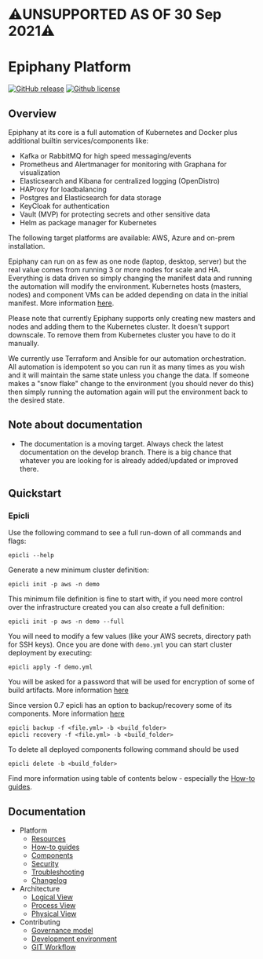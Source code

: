 # ⚠️UNSUPPORTED AS OF 30 Sep 2021⚠️

# Epiphany Platform
[![GitHub release](https://img.shields.io/github/v/release/epiphany-platform/epiphany.svg)](https://github.com/epiphany-platform/epiphany/releases)
[![Github license](https://img.shields.io/github/license/epiphany-platform/epiphany)](https://github.com/epiphany-platform/epiphany/releases)

## Overview

Epiphany at its core is a full automation of Kubernetes and Docker plus additional builtin services/components like:

- Kafka or RabbitMQ for high speed messaging/events
- Prometheus and Alertmanager for monitoring with Graphana for visualization
- Elasticsearch and Kibana for centralized logging (OpenDistro)
- HAProxy for loadbalancing
- Postgres and Elasticsearch for data storage
- KeyCloak for authentication
- Vault (MVP) for protecting secrets and other sensitive data
- Helm as package manager for Kubernetes

The following target platforms are available: AWS, Azure and on-prem installation.

Epiphany can run on as few as one node (laptop, desktop, server) but the real value comes from running 3 or more nodes for scale and HA. Everything is data driven so simply changing the manifest data and running the automation will modify the environment.
Kubernetes hosts (masters, nodes) and component VMs can be added depending on data in the initial manifest. More information [here](https://github.com/epiphany-platform/epiphany/blob/develop/docs/home/howto/CLUSTER.md#how-to-scale-or-cluster-components).

Please note that currently Epiphany supports only creating new masters and nodes and adding them to the Kubernetes cluster. It doesn't support downscale. To remove them from Kubernetes cluster you have to do it manually.

We currently use Terraform and Ansible for our automation orchestration. All automation is idempotent so you can run it as many times as you wish and it will maintain the same state unless you change the data. If someone makes a "snow flake" change to the environment (you should never do this) then simply running the automation again will put the environment back to the desired state.

## Note about documentation

- The documentation is a moving target. Always check the latest documentation on the develop branch. There is a big chance that whatever you are looking for is already added/updated or improved there.

## Quickstart

### Epicli

Use the following command to see a full run-down of all commands and flags:

```shell
epicli --help
```

Generate a new minimum cluster definition:

```shell
epicli init -p aws -n demo
```

This minimum file definition is fine to start with, if you need more control over the infrastructure created you can also create a full definition:

```shell
epicli init -p aws -n demo --full
```

You will need to modify a few values (like your AWS secrets, directory path for SSH keys). Once you are done with `demo.yml` you can start cluster deployment by executing:

```shell
epicli apply -f demo.yml
```
You will be asked for a password that will be used for encryption of some of build artifacts. More information [here](docs/home/howto/SECURITY.md#how-to-run-epicli-with-password)

Since version 0.7 epicli has an option to backup/recovery some of its components. More information [here](https://github.com/epiphany-platform/epiphany/blob/develop/docs/home/howto/BACKUP.md)
```shell
epicli backup -f <file.yml> -b <build_folder>
epicli recovery -f <file.yml> -b <build_folder>
```

To delete all deployed components following command should be used

```shell
epicli delete -b <build_folder>
```

Find more information using table of contents below - especially the [How-to guides](docs/home/HOWTO.md).

## Documentation

<!-- TOC -->

- Platform
  - [Resources](docs/home/RESOURCES.md)
  - [How-to guides](docs/home/HOWTO.md)
  - [Components](docs/home/COMPONENTS.md)
  - [Security](docs/home/SECURITY.md)
  - [Troubleshooting](docs/home/TROUBLESHOOTING.md)
  - [Changelog](CHANGELOG.md)
- Architecture
  - [Logical View](docs/architecture/logical-view.md)
  - [Process View](docs/architecture/process-view.md)
  - [Physical View](docs/architecture/physical-view.md)
- Contributing
  - [Governance model](docs/home/GOVERNANCE.md)
  - [Development environment](docs/home/DEVELOPMENT.md)
  - [GIT Workflow](docs/home/GITWORKFLOW.md)

<!-- TOC -->
